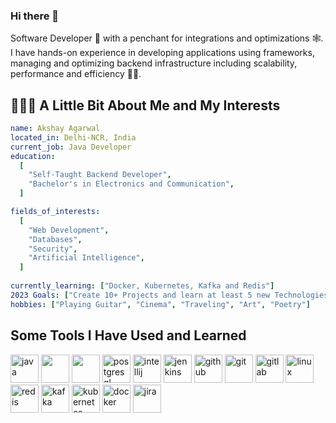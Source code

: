 ### Hi there 👋

<!--
**masterrshifu/masterrshifu** is a ✨ _special_ ✨ repository because its `README.md` (this file) appears on your GitHub profile.

Here are some ideas to get you started:

- 🔭 I’m currently working on ...
- 🌱 I’m currently learning ...
- 👯 I’m looking to collaborate on ...
- 🤔 I’m looking for help with ...
- 💬 Ask me about ...
- 📫 How to reach me: ...
- 😄 Pronouns: ...
- ⚡ Fun fact: ...
-->

Software Developer 🚀 with a penchant for integrations and optimizations 🕸️. I have hands-on experience in developing applications using frameworks, managing and optimizing backend infrastructure including scalability, performance and efficiency 👨‍💻.

## 👨🏻‍💻 A Little Bit About Me and My Interests

```yaml
name: Akshay Agarwal
located_in: Delhi-NCR, India
current_job: Java Developer
education:
  [
    "Self-Taught Backend Developer",
    "Bachelor's in Electronics and Communication",
  ]

fields_of_interests:
  [
    "Web Development",
    "Databases",
    "Security",
    "Artificial Intelligence",
  ]
  
currently_learning: ["Docker, Kubernetes, Kafka and Redis"]
2023 Goals: ["Create 10+ Projects and learn at least 5 new Technologies."]
hobbies: ["Playing Guitar", "Cinema", "Traveling", "Art", "Poetry"]
```

## Some Tools I Have Used and Learned
<p align="left">
<img src="https://cdn.jsdelivr.net/gh/devicons/devicon/icons/java/java-original.svg" alt="java" width="45" height="45" />
<img src="https://cdn.jsdelivr.net/gh/devicons/devicon/icons/spring/spring-original-wordmark.svg" width="45" height="45" />
<img src="https://cdn.jsdelivr.net/gh/devicons/devicon/icons/mysql/mysql-original-wordmark.svg" width="45" height="45" />
<img src="https://cdn.jsdelivr.net/gh/devicons/devicon/icons/postgresql/postgresql-original-wordmark.svg" alt="postgresql" width="45" height="45" />
<img src="https://cdn.jsdelivr.net/gh/devicons/devicon/icons/intellij/intellij-original.svg" alt="intellij" width="45" height="45" />
<img src="https://cdn.jsdelivr.net/gh/devicons/devicon/icons/jenkins/jenkins-original.svg" alt="jenkins" width="45" height="45" />
<img src="https://cdn.jsdelivr.net/gh/devicons/devicon/icons/github/github-original.svg" alt="github" width="45" height="45" />
<img src="https://cdn.jsdelivr.net/gh/devicons/devicon/icons/git/git-original.svg" alt="git" width="45" height="45" />
<img src="https://cdn.jsdelivr.net/gh/devicons/devicon/icons/gitlab/gitlab-original.svg" alt="gitlab" width="45" height="45" />
<img src="https://cdn.jsdelivr.net/gh/devicons/devicon/icons/linux/linux-original.svg" alt="linux" width="45" height="45" />
<img src="https://cdn.jsdelivr.net/gh/devicons/devicon/icons/redis/redis-original.svg" alt="redis" width="45" height="45" />
<img src="https://cdn.jsdelivr.net/gh/devicons/devicon/icons/apachekafka/apachekafka-original.svg" alt="kafka" width="45" height="45" />
<img src="https://cdn.jsdelivr.net/gh/devicons/devicon/icons/kubernetes/kubernetes-plain.svg" alt="kubernetes" width="45" height="45"/>
<img src="https://cdn.jsdelivr.net/gh/devicons/devicon/icons/docker/docker-plain.svg" alt="docker" width="45" height="45" />
<img src="https://cdn.jsdelivr.net/gh/devicons/devicon/icons/jira/jira-original-wordmark.svg" alt="jira" width="45" height="45" />
          
          

          

          

          
          

          
          
          
          
          
          
          

          

          
          

          
          

